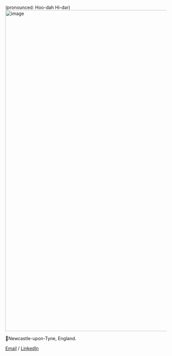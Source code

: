 

(pronounced: Hoo-dah Hi-dər)
<img width="1000" alt="image" src="https://user-images.githubusercontent.com/74595294/212114783-9bc227bb-d6d0-46ce-baf8-c8eaffbfbf4e.png" >

📍Newcastle-upon-Tyne, England.

[Email](mailto:houda.physics@gmail.com) / [LinkedIn](https://www.linkedin.com/in/houdahaidar/) 







